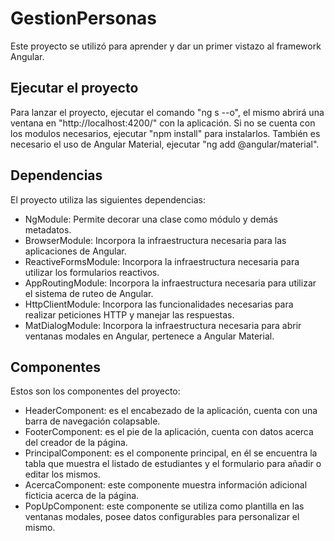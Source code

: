 # GestionPersonas

Este proyecto se utilizó para aprender y dar un primer vistazo al framework Angular.

## Ejecutar el proyecto

Para lanzar el proyecto, ejecutar el comando "ng s --o", el mismo abrirá una ventana en "http://localhost:4200/" con la aplicación.
Si no se cuenta con los modulos necesarios, ejecutar "npm install" para instalarlos.
También es necesario el uso de Angular Material, ejecutar "ng add @angular/material".

## Dependencias

El proyecto utiliza las siguientes dependencias:

- NgModule: Permite decorar una clase como módulo y demás metadatos.
- BrowserModule: Incorpora la infraestructura necesaria para las aplicaciones de Angular.
- ReactiveFormsModule: Incorpora la infraestructura necesaria para utilizar los formularios reactivos.
- AppRoutingModule: Incorpora la infraestructura necesaria para utilizar el sistema de ruteo de Angular.
- HttpClientModule: Incorpora las funcionalidades necesarias para realizar peticiones HTTP y manejar las respuestas.
- MatDialogModule: Incorpora la infraestructura necesaria para abrir ventanas modales en Angular, pertenece a Angular Material.

## Componentes

Estos son los componentes del proyecto:

- HeaderComponent: es el encabezado de la aplicación, cuenta con una barra de navegación colapsable.
- FooterComponent: es el pie de la aplicación, cuenta con datos acerca del creador de la página.
- PrincipalComponent: es el componente principal, en él se encuentra la tabla que muestra el listado de estudiantes y el formulario para añadir o editar los mismos.
- AcercaComponent: este componente muestra información adicional ficticia acerca de la página.
- PopUpComponent: este componente se utiliza como plantilla en las ventanas modales, posee datos configurables para personalizar el mismo.
